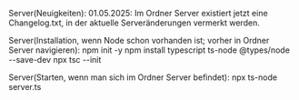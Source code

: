 Server(Neuigkeiten):
01.05.2025: Im Ordner Server existiert jetzt eine Changelog.txt, in der aktuelle Serveränderungen vermerkt werden.

Server(Installation, wenn Node schon vorhanden ist; vorher in Ordner Server navigieren):
npm init -y
npm install typescript ts-node @types/node --save-dev
npx tsc --init

Server(Starten, wenn man sich im Ordner Server befindet):
npx ts-node server.ts

